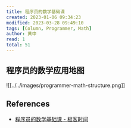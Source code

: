 ```yaml
---
title: 程序员的数学基础课
created: 2023-01-06 09:34:23
modified: 2023-03-28 09:49:10
tags: [Column, Programmer, Math]
author: 黄申
read: 1
total: 51
---
```


## 程序员的数学应用地图

![[../../images/programmer-math-structure.png]]

## References

- [程序员的数学基础课 - 极客时间](http://localhost/#)
